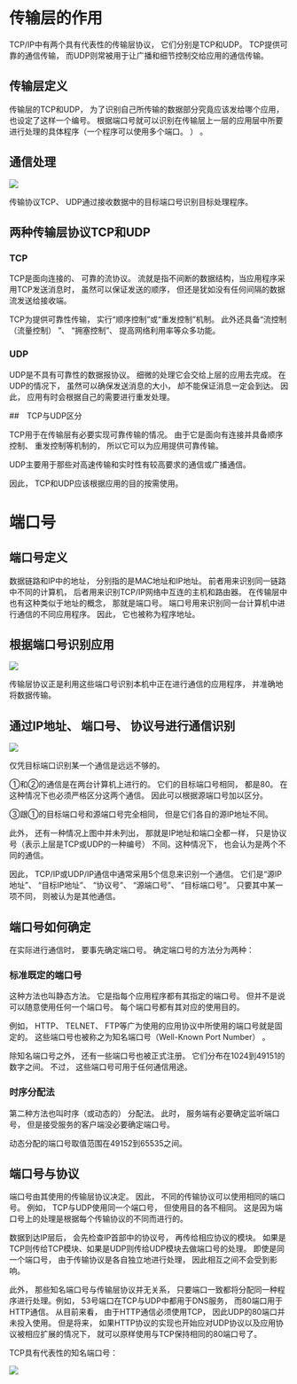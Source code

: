 # 传输层的作用  

TCP/IP中有两个具有代表性的传输层协议， 它们分别是TCP和UDP。 TCP提供可靠的通信传输， 而UDP则常被用于让广播和细节控制交给应用的通信传输。   

## 传输层定义  

传输层的TCP和UDP， 为了识别自己所传输的数据部分究竟应该发给哪个应用， 也设定了这样一个编号。  根据端口号就可以识别在传输层上一层的应用层中所要进行处理的具体程序（一个程序可以使用多个端口。 ） 。  

## 通信处理  

![](./img/http_query.png)

传输协议TCP、 UDP通过接收数据中的目标端口号识别目标处理程序。   

## 两种传输层协议TCP和UDP  

### TCP  

TCP是面向连接的、 可靠的流协议。 流就是指不间断的数据结构，当应用程序采用TCP发送消息时， 虽然可以保证发送的顺序， 但还是犹如没有任何间隔的数据流发送给接收端。

TCP为提供可靠性传输， 实行“顺序控制”或“重发控制”机制。 此外还具备“流控制（流量控制） ”、 “拥塞控制”、 提高网络利用率等众多功能。       

### UDP  

UDP是不具有可靠性的数据报协议。 细微的处理它会交给上层的应用去完成。 在UDP的情况下， 虽然可以确保发送消息的大小， 却不能保证消息一定会到达。 因此， 应用有时会根据自己的需要进行重发处理。    

##　TCP与UDP区分  

TCP用于在传输层有必要实现可靠传输的情况。 由于它是面向有连接并具备顺序控制、 重发控制等机制的， 所以它可以为应用提供可靠传输。  

UDP主要用于那些对高速传输和实时性有较高要求的通信或广播通信。   

因此， TCP和UDP应该根据应用的目的按需使用。  

# 端口号  

## 端口号定义  

数据链路和IP中的地址， 分别指的是MAC地址和IP地址。 前者用来识别同一链路中不同的计算机， 后者用来识别TCP/IP网络中互连的主机和路由器。 在传输层中也有这种类似于地址的概念， 那就是端口号。 端口号用来识别同一台计算机中进行通信的不同应用程序。 因此， 它也被称为程序地址。  

## 根据端口号识别应用  

![](./img/Port_app.png)

传输层协议正是利用这些端口号识别本机中正在进行通信的应用程序， 并准确地将数据传输。  

## 通过IP地址、 端口号、 协议号进行通信识别  

![](./img/multi_query.png)

仅凭目标端口识别某一个通信是远远不够的。  

①和②的通信是在两台计算机上进行的。 它们的目标端口号相同， 都是80。   在这种情况下也必须严格区分这两个通信。 因此可以根据源端口号加以区分。  

③跟①的目标端口号和源端口号完全相同， 但是它们各自的源IP地址不同。   

此外， 还有一种情况上图中并未列出， 那就是IP地址和端口全都一样， 只是协议号（表示上层是TCP或UDP的一种编号） 不同。这种情况下， 也会认为是两个不同的通信。  

因此， TCP/IP或UDP/IP通信中通常采用5个信息来识别一个通信。 它们是“源IP地址”、 “目标IP地址”、 “协议号”、 “源端口号”、 “目标端口号”。 只要其中某一项不同， 则被认为是其他通信。    

## 端口号如何确定  

在实际进行通信时， 要事先确定端口号。 确定端口号的方法分为两种：  

### 标准既定的端口号  

这种方法也叫静态方法。 它是指每个应用程序都有其指定的端口号。 但并不是说可以随意使用任何一个端口号。 每个端口号都有其对应的使用目的。

例如， HTTP、 TELNET、 FTP等广为使用的应用协议中所使用的端口号就是固定的。 这些端口号也被称之为知名端口号（Well-Known Port Number） 。   

除知名端口号之外， 还有一些端口号也被正式注册。 它们分布在1024到49151的数字之间。 不过， 这些端口号可用于任何通信用途。   

### 时序分配法  

第二种方法也叫时序（或动态的） 分配法。 此时， 服务端有必要确定监听端口号， 但是接受服务的客户端没必要确定端口号。  

动态分配的端口号取值范围在49152到65535之间。  

## 端口号与协议  

端口号由其使用的传输层协议决定。 因此， 不同的传输协议可以使用相同的端口号。 例如， TCP与UDP使用同一个端口号， 但使用目的各不相同。 这是因为端口号上的处理是根据每个传输协议的不同而进行的。  

数据到达IP层后， 会先检查IP首部中的协议号， 再传给相应协议的模块。 如果是TCP则传给TCP模块、如果是UDP则传给UDP模块去做端口号的处理。 即使是同一个端口号， 由于传输协议是各自独立地进行处理， 因此相互之间不会受到影响。  

此外， 那些知名端口号与传输层协议并无关系， 只要端口一致都将分配同一种程序进行处理。例如， 53号端口在TCP与UDP中都用于DNS服务， 而80端口用于HTTP通信。 从目前来看， 由于HTTP通信必须使用TCP， 因此UDP的80端口并未投入使用。 但是将来， 如果HTTP协议的实现也开始应对UDP协议以及应用协议被相应扩展的情况下， 就可以原样使用与TCP保持相同的80端口号了。     

TCP具有代表性的知名端口号：

![](./img/tcp_port.png)













